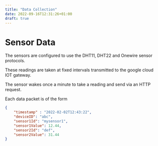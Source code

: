 ```yaml
---
title: "Data Collection"
date: 2022-09-16T12:31:26+01:00
draft: true
---
```


# Sensor Data


The sensors are configured to use the DHT11, DHT22 and Onewire sensor protocols.

These readings are taken at fixed intervals transmitted to the google cloud IOT gateway.

The sensor wakes once a minute to take a reading and send via an HTTP request.


Each data packet is of the form 

``` json
{
    "timestamp" : "2022-02-02T12:43:22",
    "deviceID": "abc",
    "sensor1Id": "mysensor1",
    "sensor1Value": 12.44,
    "sensor2Id": "def",
    "sensor2Value": 31.44
}
```